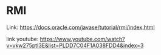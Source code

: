 # RMI

Link: https://docs.oracle.com/javase/tutorial/rmi/index.html

link youtube: https://www.youtube.com/watch?v=vkw275ptI3E&list=PLDD7C04F1A038FDD4&index=3
